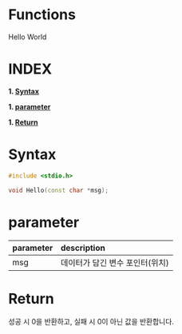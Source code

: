 # Functions

Hello World

# **INDEX**

**1. [Syntax](#Syntax)**

**1. [parameter](#parameter)**

**1. [Return](#Return)**


# **Syntax**

```c++
#include <stdio.h>

void Hello(const char *msg);
```

# **parameter**

| parameter | description |
| :--- | :--- |
| msg | 데이터가 담긴 변수 포인터(위치) |

# **Return**

성공 시 0을 반환하고, 실패 시 0이 아닌 값을 반환합니다.